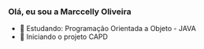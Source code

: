 ### Olá, eu sou a Marccelly Oliveira
- 🌱 Estudando: Programação Orientada a Objeto - JAVA 
- 👯 Iniciando o projeto CAPD

<div>
  <img href="https://github.com/anuraghazra/github-readme-stats?tab=readme-ov-file#responsive-card-themedark">
</div>
